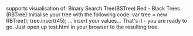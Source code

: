 supports visualisation of:
Binary Search Tree(BSTree)
Red - Black Trees (RBTree)
Initialise your tree with the following code:
 var tree = new RBTree();
 tree.insert(45);
... insert your values...
That's it  - you are ready to go. Just open up test.html in your browser to the resulting tree.
